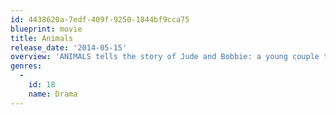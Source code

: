 ```yaml
---
id: 4438620a-7edf-409f-9250-1844bf9cca75
blueprint: movie
title: Animals
release_date: '2014-05-15'
overview: 'ANIMALS tells the story of Jude and Bobbie: a young couple that exist somewhere between homelessness and the fantasy of their imaginations. Though they masterfully con and steal in an attempt to stay one step ahead of their addiction, they are ultimately forced to face the reality of their situation when one of them gets hospitalized.'
genres:
  -
    id: 18
    name: Drama
---
```

